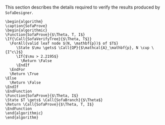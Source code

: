This section describes the details required to verify the results produced by `SofaDesigner`.

```pseudo
\begin{algorithm}
\caption{SofaProve}
\begin{algorithmic}
\Function{SofaProve}{$\Theta, T, I$}
\If{\Call{SofaVerifyTree}{$\Theta, T$}}
  \ForAll{valid leaf node $(N, \mathbf{p})$ of $T$}
	 \State $\mu \gets$ \Call{QP}{$\mathcal{A}_\mathbf{p}, N \cup \{I^c\}$}
	 \If{$\mu > 2.2195$}
	   \Return \False
	 \EndIf
  \EndFor
  \Return \True
\Else 
  \Return \False
\EndIf
\EndFunction
\Function{SofaProve}{$\Theta, I$}
\State $T \gets$ \Call{SofaBranch}{$\Theta$}
\Return \Call{SofaProve}{$\Theta, T, I$}
\EndFunction
\end{algorithmic}
\end{algorithm}
```